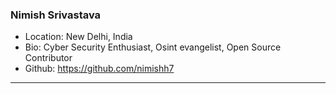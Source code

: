 ### Nimish Srivastava
- Location: New Delhi, India
- Bio: Cyber Security Enthusiast, Osint evangelist, Open Source Contributor 
- Github: https://github.com/nimishh7
***
